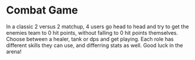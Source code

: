 # Combat Game

In a classic 2 versus 2 matchup, 4 users go head to head and try to get the enemies team to 0 hit points, without falling to 0 hit points themselves. Choose between a healer, tank or dps and get playing. Each role has different skills they can use, and differring stats as well. Good luck in the arena!
